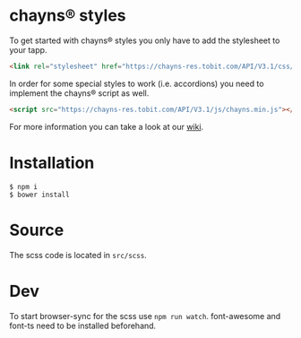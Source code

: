 # chayns® styles

To get started with chayns® styles you only have to add the stylesheet to your tapp.
```HTML
<link rel="stylesheet" href="https://chayns-res.tobit.com/API/V3.1/css/chayns.min.css">
```

In order for some special styles to work (i.e. accordions) you need to implement the chayns® script as well.
```HTML
<script src="https://chayns-res.tobit.com/API/V3.1/js/chayns.min.js"></script>
```
For more information you can take a look at our [wiki](https://github.com/TobitSoftware/chayns-css/wiki/).

# Installation
```
$ npm i
$ bower install
```

# Source
The scss code is located in `src/scss`.

# Dev
To start browser-sync for the scss use `npm run watch`. font-awesome and font-ts need to be installed beforehand.
